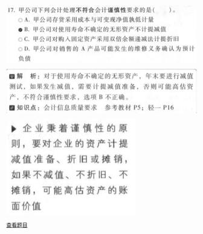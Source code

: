 ![](24d9af3a4e8d0aae73c844a9b7295c18.png)

![](add23dff405084bff1688b7695799a47.png)

![](17eb19b5273c08b3dbc065c7d0827353.png)

[查看题目](../考前模拟测试题（1）.md#117-单选)

